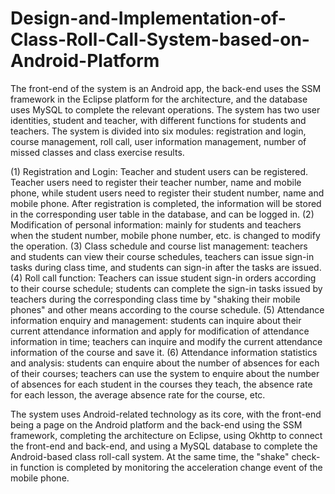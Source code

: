 # Design-and-Implementation-of-Class-Roll-Call-System-based-on-Android-Platform
 
The front-end of the system is an Android app, the back-end uses the SSM framework in the Eclipse platform for the architecture, and the database uses MySQL to complete the relevant operations. The system has two user identities, student and teacher, with different functions for students and teachers. The system is divided into six modules: registration and login, course management, roll call, user information management, number of missed classes and class exercise results.

(1) Registration and Login: Teacher and student users can be registered. Teacher users need to register their teacher number, name and mobile phone, while student users need to register their student number, name and mobile phone. After registration is completed, the information will be stored in the corresponding user table in the database, and can be logged in.
(2) Modification of personal information: mainly for students and teachers when the student number, mobile phone number, etc. is changed to modify the operation.
(3) Class schedule and course list management: teachers and students can view their course schedules, teachers can issue sign-in tasks during class time, and students can sign-in after the tasks are issued.
(4) Roll call function: Teachers can issue student sign-in orders according to their course schedule; students can complete the sign-in tasks issued by teachers during the corresponding class time by "shaking their mobile phones" and other means according to the course schedule.
(5) Attendance information enquiry and management: students can inquire about their current attendance information and apply for modification of attendance information in time; teachers can inquire and modify the current attendance information of the course and save it.
(6) Attendance information statistics and analysis: students can enquire about the number of absences for each of their courses; teachers can use the system to enquire about the number of absences for each student in the courses they teach, the absence rate for each lesson, the average absence rate for the course, etc.

The system uses Android-related technology as its core, with the front-end being a page on the Android platform and the back-end using the SSM framework, completing the architecture on Eclipse, using Okhttp to connect the front-end and back-end, and using a MySQL database to complete the Android-based class roll-call system. At the same time, the "shake" check-in function is completed by monitoring the acceleration change event of the mobile phone.
